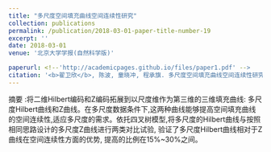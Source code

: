 ```yaml
---
title: "多尺度空间填充曲线空间连续性研究"
collection: publications
permalink: /publication/2018-03-01-paper-title-number-19
excerpt: ''
date: 2018-03-01
venue: '北京大学学报(自然科学版)'

paperurl: <!--'http://academicpages.github.io/files/paper1.pdf' -->
citation: '<b>翟卫欣</b>, 陈波, 童晓冲, 程承旗. 多尺度空间填充曲线空间连续性研究 [J]. <i>北京大学学报 (自然科学版)</i>, 2018, 54(2): 331-335.'
---
```




<!--This paper is about the number 1. The number 2 is left for future work.-->
摘要 :将二维Hilbert编码和Z编码拓展到以尺度维作为第三维的三维填充曲线: 多尺度Hilbert曲线和Z曲线。在多尺度数据条件下,这两种曲线能够提高空间填充曲线的空间连续性,适应多尺度的需求。依托四叉树模型,将多尺度的Hilbert曲线与按照相同思路设计的多尺度Z曲线进行两类对比试验, 验证了多尺度Hilbert曲线相对于Z曲线在空间连续性方面的优势, 提高的比例在15%~30%之间。
<!--[Download paper here](http://academicpages.github.io/files/paper1.pdf)-->

<!--Recommended citation: Zhai W, Cheng C. Vagueness in spatial data: A grid-coding approach[C]. proceedings of the 2014 IEEE Geoscience and Remote Sensing Symposium, 2014. IEEE.-->
